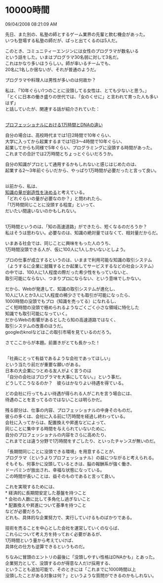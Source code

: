 10000時間
====
09/04/2008 08:21:09 AM


<p>先日、また別の、私塾の師とするゲーム業界の先輩と飲む機会があった。<br />
いつも登場する私塾の師だが、ぱっと出てくるのは5人だ。</p>

<p>このとき、コミュニティーエンジンには女性のプログラマが数名いる<br />
という話をした。いまはプログラマ30名弱に対して3名だ。<br />
これはかなり多いほうらしい。師が率いるチームでも、<br />
20名に1名しか居ないが、それが普通のようだ。</p>

<p>プログラマや料理人は男性が多いのは何故か？</p>

<p>私は、「10年ぐらい1つのことに没頭してる女性は、とても少ないと思う。」<br />
「とくに日本の働き盛りの世代では、「女のくせに」と言われて育った人も多いはず」<br />
と話していたが、関連する話が紹介されていた：</p>

<p><a href="http://geocities.yahoo.co.jp/gl/sakumaco/view/20080903/1220400608"><br />
プロフェッショナルにおける1万時間とDNAの違い</a></p>

<p>自分の場合は、高校時代までは1日2時間で10年ぐらい、<br />
大学に入ってから起業するまでは1日3〜4時間で10年ぐらい、<br />
起業してからも同様で5年ぐらい、プログラミングに没頭する時間があった。<br />
これまでの合計では2万時間とちょっとぐらいだろうか。</p>

<p>自分の知識がプロとして通用するかもしれないと感じはじめたのは、<br />
起業する2〜3年前ぐらいだから、やっぱり1万時間が必要だったと言って良い。</p>

<p><br />
以前から、私は、<a href="http://www.ce-lab.net/ringo/archives/2008/03/post_282.html"><br />
知識の量が創造性を決める</a>と考えている。<br />
「どれぐらいの量が必要なのか？」と問われたら、<br />
「1万時間同じことに没頭する程度」といって、<br />
だいたい間違いないのかもしれない。</p>

<p><br />
1万時間というのは、「知の高速道路」ができたら、短くなるのだろうか？<br />
私はそうは思わない。必要なのは、知識の絶対量ではなくて、相対量だからだ。</p>

<p>いまある社会では、同じことに興味をもった人のうち、<br />
1万時間没頭できる人が、仮に100人に1人しかいないとしよう。</p>

<p>プロの仕事が成立するというのは、いままで利用可能な知識の取引システム<br />
（ようするに企業に就職するとか起業してサービスするなどの社会システム）<br />
の中では、100人に1人程度の際だった希少性をもっていないと、<br />
取引可能にならない、つまりプロにならない、という意味でしかない。</p>

<p>だから、Webが発達して、知識の取引システムが進化し、<br />
10人に1人とか3人に1人程度の稀少さでも取引が可能になったら、<br />
1000時間の没頭でもプロ（知識を売ってる）になれるし、<br />
ごく短時間の没頭で極められるようなごくごく小さな領域に特化した<br />
知識でも取引可能になっていく。<br />
だからWebの影響があるとしたら知の高速道路ではなく、<br />
取引システムの改善のほうだ。<br />
googleのknolなどはこの取引市場を見ているのだろう。</p>

<p></p>

<p>さてここからが本題。前置きがとても長かった！</p>

<p><br />
「社員にとって有益であるような会社であってほしい」<br />
という当たり前だが重要な願いがある。<br />
日本の大企業につとめる友人がよく言うのは<br />
「自分の会社はプログラマを大事にしてない。」という事だ。<br />
どうしてこうなるのか？　彼らはかなりよい待遇を得ている。</p>

<p>どの会社に行ってもよい待遇が得られる人がこれを言う場合には、<br />
待遇のことを言ってるのではないことは明らかだ。</p>

<p>残る部分は、仕事の内容、プロフェッショナルの中身そのものだ。<br />
彼らの多くは、会社に入る前に1万時間を経過し終わっている。<br />
会社に入ってからは、配置換えや昇進などによって、<br />
同じことに集中する時間を与えられていないために、<br />
自分のプロフェッショナルの内容をさらに高めたり、<br />
これまでとは違う分野で1万時間をすごしたり、といったチャンスが無いのだ。</p>

<p>「長期間同じことに没頭できる環境」を用意することが、<br />
プログラマ（というよりプロフェッショナル）の益につながると考えられる。<br />
そもそも、何事かに没頭しているときは、脳の報酬系が強く働き、<br />
ドーパミンが放出され、幸福な状態になっている。<br />
この時間が長いことは、益そのものであると言って良い。</p>

<p>これを実現するためには、<br />
 * 経済的に長期間安定した基盤を持つこと<br />
 * 会社の人数に比して多角化し過ぎないこと<br />
 * 配置換えや昇進について基準を持つこと<br />
などが必要だろう。<br />
どれも、具体的な企業努力で、実行していけるものばかりである。</p>

<p>技術を売ることを中心とした会社を運営していくのならば、<br />
これらについて考え方を持っておく必要があるが、<br />
1万時間という量から考えていけば、<br />
具体化の仕方も逆算できるというものだ。</p>

<p>ちなみに冒頭のエントリの最後に「没頭しやすい性格はDNAかも」とあった。<br />
企業努力として、没頭するのが得意な人だけ採用する、<br />
ということも追加可能で、そのときには「これまでに1000時間以上<br />
没頭したことがある対象は何？」というような質問ができるのかもしれない。</p>
